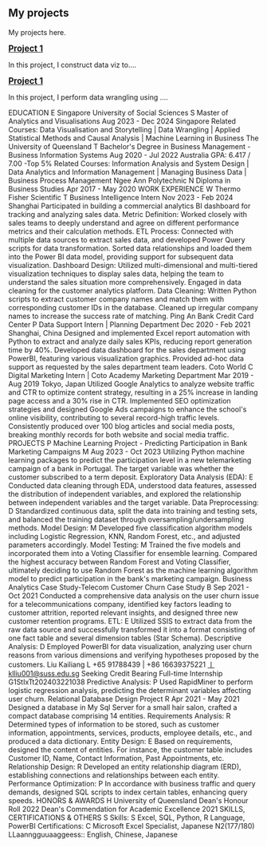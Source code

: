 ## My projects 

My projects here.

<a href = "https://space1232.github.io/kailiangprojects.github.io/project1/"> 
<big><b>Project 1 </b></big> 
<a>

In this project, I construct data viz to....

<a href = "https://anl501mavi.github.io/project2/"> 
<big><b>Project 1 </b></big> 
<a>

In this project, I perform data wrangling using ....

EDUCATION E
Singapore University of Social Sciences S
Master of Analytics and Visualisations
Aug 2023 - Dec 2024
Singapore
Related Courses: Data Visualisation and Storytelling | Data Wrangling | Applied Statistical Methods and Causal Analysis
| Machine Learning in Business
The University of Queensland T
Bachelor's Degree in Business Management - Business Information Systems
Aug 2020 - Jul 2022
Australia
GPA: 6.417 / 7.00 -Top 5%
Related Courses: Information Analysis and System Design | Data Analytics and Information Management | Managing
Business Data | Business Process Management
Ngee Ann Polytechnic N
Diploma in Business Studies
Apr 2017 - May 2020
WORK EXPERIENCE W
Thermo Fisher Scientific T
Business Intelligence Intern
Nov 2023 - Feb 2024
Shanghai
Participated in building a commercial analytics BI dashboard for tracking and analyzing sales data.
Metric Definition: Worked closely with sales teams to deeply understand and agree on different performance metrics and
their calculation methods.
ETL Process: Connected with multiple data sources to extract sales data, and developed Power Query scripts for data
transformation. Sorted data relationships and loaded them into the Power BI data model, providing support for
subsequent data visualization.
Dashboard Design: Utilized multi-dimensional and multi-tiered visualization techniques to display sales data, helping the
team to understand the sales situation more comprehensively.
Engaged in data cleaning for the customer analytics platform.
Data Cleaning: Written Python scripts to extract customer company names and match them with corresponding customer
IDs in the database. Cleaned up irregular company names to increase the success rate of matching.
Ping An Bank Credit Card Center P
Data Support Intern | Planning Department
Dec 2020 - Feb 2021
Shanghai, China
Designed and implemented Excel report automation with Python to extract and analyze daily sales KPIs, reducing report
generation time by 40%.
Developed data dashboard for the sales department using PowerBI, featuring various visualization graphics.
Provided ad-hoc data support as requested by the sales department team leaders.
Coto World C
Digital Marketing Intern | Coto Academy Marketing Department
Mar 2019 - Aug 2019
Tokyo, Japan
Utilized Google Analytics to analyze website traffic and CTR to optimize content strategy, resulting in a 25% increase in
landing page access and a 30% rise in CTR.
Implemented SEO optimization strategies and designed Google Ads campaigns to enhance the school's online visibility,
contributing to several record-high traffic levels.
Consistently produced over 100 blog articles and social media posts, breaking monthly records for both website and
social media traffic.
PROJECTS P
Machine Learning Project - Predicting Participation in Bank Marketing Campaigns M Aug 2023 - Oct 2023
Utilizing Python machine learning packages to predict the participation level in a new telemarketing campaign of a bank in
Portugal. The target variable was whether the customer subscribed to a term deposit.
Exploratory Data Analysis (EDA): E Conducted data cleaning through EDA, understood data features, assessed the
distribution of independent variables, and explored the relationship between independent variables and the target
variable.
Data Preprocessing: D Standardized continuous data, split the data into training and testing sets, and balanced the training
dataset through oversampling/undersampling methods.
Model Design: M Developed five classification algorithm models including Logistic Regression, KNN, Random Forest, etc.,
and adjusted parameters accordingly.
Model Testing: M Trained the five models and incorporated them into a Voting Classifier for ensemble learning. Compared
the highest accuracy between Random Forest and Voting Classifier, ultimately deciding to use Random Forest as the
machine learning algorithm model to predict participation in the bank's marketing campaign.
Business Analytics Case Study-Telecom Customer Churn Case Study B Sep 2021 - Oct 2021
Conducted a comprehensive data analysis on the user churn issue for a telecommunications company, identified key factors
leading to customer attrition, reported relevant insights, and designed three new customer retention programs.
ETL: E Utilized SSIS to extract data from the raw data source and successfully transformed it into a format consisting of
one fact table and several dimension tables (Star Schema).
Descriptive Analysis: D Employed PowerBI for data visualization, analyzing user churn reasons from various dimensions
and verifying hypotheses proposed by the customers.
Liu Kailiang L
+65 91788439 | +86 16639375221 丨klliu001@suss.edu.sg
Seeking Credit Bearing Full-time Internship
G1StIxTt202403221038
Predictive Analysis: P Used RapidMiner to perform logistic regression analysis, predicting the determinant variables
affecting user churn.
Relational Database Design Project R Apr 2021 - May 2021
Designed a database in My Sql Server for a small hair salon, crafted a compact database comprising 14 entities.
Requirements Analysis: R Determined types of information to be stored, such as customer information, appointments,
services, products, employee details, etc., and produced a data dictionary.
Entity Design: E Based on requirements, designed the content of entities. For instance, the customer table includes
Customer ID, Name, Contact Information, Past Appointments, etc.
Relationship Design: R Developed an entity relationship diagram (ERD), establishing connections and relationships
between each entity.
Performance Optimization: P In accordance with business traffic and query demands, designed SQL scripts to index
certain tables, enhancing query speeds.
HONORS & AWARDS H
University of Queensland Dean's Honour Roll 2022
Dean's Commendation for Academic Excellence 2021
SKILLS, CERTIFICATIONS & OTHERS S
Skills: S Excel, SQL, Python, R Language, PowerBI
Certifications: C Microsoft Excel Specialist, Japanese N2(177/180)
LLaanngguuaaggeess:: English, Chinese, Japanese

